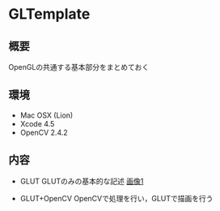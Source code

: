 GLTemplate
============

概要
------
OpenGLの共通する基本部分をまとめておく

環境
-----
- Mac OSX (Lion)
- Xcode 4.5
- OpenCV 2.4.2


内容
-----
- GLUT
    GLUTのみの基本的な記述 
    [画像1](https://raw.github.com/akaqma/GLTemplate/master/_images/GLUT_1.png "画像のタイトル")

- GLUT+OpenCV
    OpenCVで処理を行い，GLUTで描画を行う


